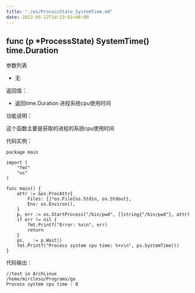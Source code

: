 ```yaml
---
title: "./os/ProcessState_SystemTime.md"
date: 2022-05-12T14:13:01+08:00
---
```

## func (p *ProcessState) SystemTime() time.Duration

参数列表

- 无

返回值：

- 返回time.Duration 进程系统cpu使用时间

功能说明：

这个函数主要是获取的进程的系统cpu使用时间

代码实例：

    package main

    import (
        "fmt"
        "os"
    )

    func main() {
        attr := &os.ProcAttr{
            Files: []*os.File{os.Stdin, os.Stdout},
            Env: os.Environ(),
        }
        p, err := os.StartProcess("/bin/pwd", []string{"/bin/pwd"}, attr)
        if err != nil {
            fmt.Printf("Error: %v\n", err)
            return
        }
        ps, _ := p.Wait()
        fmt.Printf("Process system cpu time: %+v\n", ps.SystemTime())
    }

代码输出：

    //test in ArchLinux
    /home/mirclesu/Programs/go
    Process system cpu time : 0
